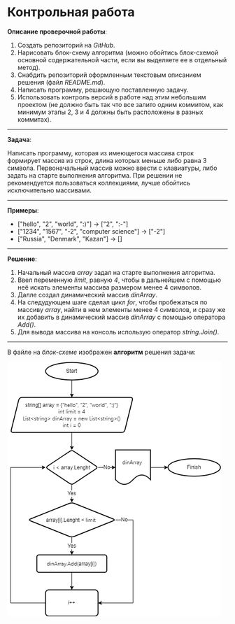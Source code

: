 # Контрольная работа

**Описание проверочной работы**: 

1. Создать репозиторий на *GitHub*.
2. Нарисовать блок-схему алгоритма (можно обойтись блок-схемой основной содержательной части, если вы выделяете ее в отдельный метод).
3. Снабдить репозиторий оформленным текстовым описанием решения (файл *README.md*).
4. Написать программу, решающую поставленную задачу.
5. Использовать контроль версий в работе над этим небольшим проектом (не должно быть так что все залито одним коммитом, как минимум этапы 2, 3 и 4 должны быть расположены в разных коммитах).

*****

**Задача**: 

Написать программу, которая из имеющегося массива строк формирует массив из строк, длина которых меньше либо равна 3 символа. Первоначальный массив можно ввести с клавиатуры, либо задать на старте выполнения алгоритма. При решении не рекомендуется пользоваться коллекциями, лучше обойтись исключительно массивами.

*****

**Примеры**:

* ["hello", "2", "world", ":)"] -> ["2", ":-"]
* ["1234", "1567", "-2", "computer science"] -> ["-2"]
* ["Russia", "Denmark", "Kazan"] -> []

*****

**Решение**:

1. Начальный массив *array* задал на старте выполнения алгоритма.
2. Ввел переменную *limit*, равную *4*, чтобы в дальнейшем с помощью неё искать элементы массива размером менее 4 символов. 
3. Далле создал динамический массив *dinArray*. 
4. На следудующем шаге сделал цикл *for*, чтобы пробежаться по массиву *array*, найти в нем элементы менее 4 символов, и сразу же их добавить в динамический массив *dinArray* с помощью оператора *Add()*. 
5. Для вывода массива на консоль использую оператор *string.Join()*. 


*****

В файле на *блок-схеме* изображен **алгоритм** решения задачи:

![Alt text](Zadacha.png)